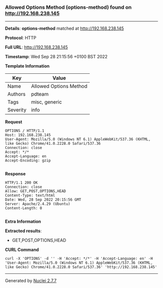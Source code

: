 ### Allowed Options Method (options-method) found on http://192.168.238.145
---
**Details**: **options-method**  matched at http://192.168.238.145

**Protocol**: HTTP

**Full URL**: http://192.168.238.145

**Timestamp**: Wed Sep 28 21:15:56 +0100 BST 2022

**Template Information**

| Key | Value |
|---|---|
| Name | Allowed Options Method |
| Authors | pdteam |
| Tags | misc, generic |
| Severity | info |

**Request**
```http
OPTIONS / HTTP/1.1
Host: 192.168.238.145
User-Agent: Mozilla/5.0 (Windows NT 6.1) AppleWebKit/537.36 (KHTML, like Gecko) Chrome/41.0.2228.0 Safari/537.36
Connection: close
Accept: */*
Accept-Language: en
Accept-Encoding: gzip


```

**Response**
```http
HTTP/1.1 200 OK
Connection: close
Allow: GET,POST,OPTIONS,HEAD
Content-Type: text/html
Date: Wed, 28 Sep 2022 20:15:56 GMT
Server: Apache/2.4.29 (Ubuntu)
Content-Length: 0


```

**Extra Information**

**Extracted results**:

- GET,POST,OPTIONS,HEAD



**CURL Command**
```
curl -X 'OPTIONS' -d '' -H 'Accept: */*' -H 'Accept-Language: en' -H 'User-Agent: Mozilla/5.0 (Windows NT 6.1) AppleWebKit/537.36 (KHTML, like Gecko) Chrome/41.0.2228.0 Safari/537.36' 'http://192.168.238.145'
```
---
Generated by [Nuclei 2.7.7](https://github.com/projectdiscovery/nuclei)